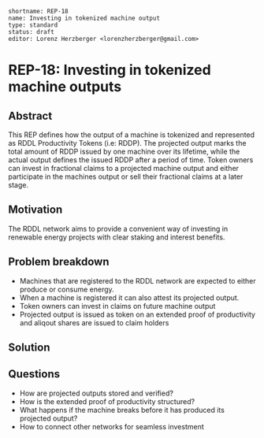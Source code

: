 ```
shortname: REP-18
name: Investing in tokenized machine output
type: standard
status: draft
editor: Lorenz Herzberger <lorenzherzberger@gmail.com>
```

# REP-18: Investing in tokenized machine outputs
## Abstract
This REP defines how the output of a machine is tokenized and represented as RDDL Productivity Tokens (i.e: RDDP). The projected output marks the total amount of RDDP issued by one machine over its lifetime, while the actual output defines the issued RDDP after a period of time. Token owners can invest in fractional claims to a projected machine output and either participate in the machines output or sell their fractional claims at a later stage.

## Motivation
The RDDL network aims to provide a convenient way of investing in renewable energy projects with clear staking and interest benefits. 

## Problem breakdown
- Machines that are registered to the RDDL network are expected to either produce or consume energy. 
- When a machine is registered it can also attest its projected output.
- Token owners can invest in claims on future machine output
- Projected output is issued as token on an extended proof of productivity and aliqout shares are issued to claim holders

## Solution

## Questions
- How are projected outputs stored and verified?
- How is the extended proof of productivity structured?
- What happens if the machine breaks before it has produced its projected output?
- How to connect other networks for seamless investment
